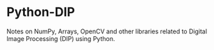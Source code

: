 # Python-DIP
Notes on NumPy, Arrays, OpenCV and other libraries related to Digital Image Processing (DIP) using Python. 

